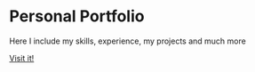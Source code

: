 <h1>Personal Portfolio</h1>

<p>Here I include my skills, experience, my projects and much more</p>

<a href="https://fabianblancowuest.netlify.app/">Visit it!</a>
